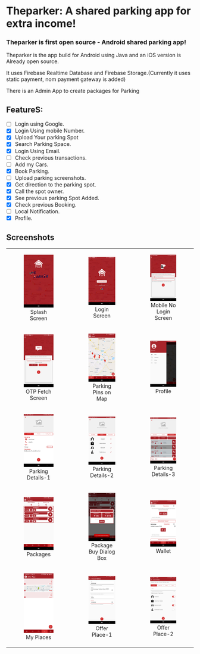 # Theparker: A shared parking app for extra income!

### Theparker is first open source - Android shared parking app!

Theparker is the app build for Android using Java and an iOS version is Already open source.

It uses Firebase Realtime Database and Firebase Storage.(Currently it uses static payment, nom payment gateway is added)  

There is an Admin App to create packages for Parking

## FeatureS:

- [ ] Login using Google.
- [X] Login Using mobile Number.
- [x] Upload Your parking Spot
- [x] Search Parking Space.
- [x] Login Using Email.
- [ ] Check previous transactions.
- [ ] Add my Cars.
- [x] Book Parking.
- [ ] Upload parking screenshots.
- [x] Get direction to the parking spot.
- [x] Call the spot owner.
- [x] See previous parking Spot Added.
- [x] Check previous Booking.
- [ ] Local Notification.
- [X] Profile.

## Screenshots

<table style={border:"none"}>
<tr><td align="center"><figure><img src="screenshots/1.png" /><figcaption>Splash Screen</figcaption></figure></td>
<td align="center"><figure><img src="screenshots/2.png" /><figcaption>Login Screen</figcaption></figure></td>
<td align="center"><figure><img src="screenshots/3.png" /><figcaption>Mobile No Login Screen</figcaption></figure></td></tr>
<tr><td align="center"><figure><img src="screenshots/4.png" /><figcaption>OTP Fetch Screen</figcaption></figure></td>
<td align="center"><figure><img src="screenshots/5_1.png" /><figcaption>Parking Pins on Map</figcaption></figure></td>
<td align="center"><figure><img src="screenshots/12.png" /><figcaption>Profile</figcaption></figure></td>
</tr>
<tr><td align="center"><figure><img src="screenshots/5_2.png" /><figcaption>Parking Details-1</figcaption></figure></td>
<td align="center"><figure><img src="screenshots/5_3.png" /><figcaption>Parking Details-2</figcaption></figure></td>
<td align="center"><figure><img src="screenshots/5_4.png" /><figcaption>Parking Details-3</figcaption></figure></td></tr>
<tr>
<td align="center"><figure><img src="screenshots/7.png" /><figcaption>Packages</figcaption></figure></td>
<td align="center"><figure><img src="screenshots/8.png" /><figcaption>Package Buy Dialog Box</figcaption></figure></td>
<td align="center"><figure><img src="screenshots/6.png" /><figcaption>Wallet</figcaption></figure></td>
</tr>
<tr>
<td align="center"><figure><img src="screenshots/9.png" /><figcaption>My Places</figcaption></figure></td>
<td align="center"><figure><img src="screenshots/10.png" /><figcaption>Offer Place-1</figcaption></figure></td>
<td align="center"><figure><img src="screenshots/11.png" /><figcaption>Offer Place-2</figcaption></figure></td>
</tr>
</table>
